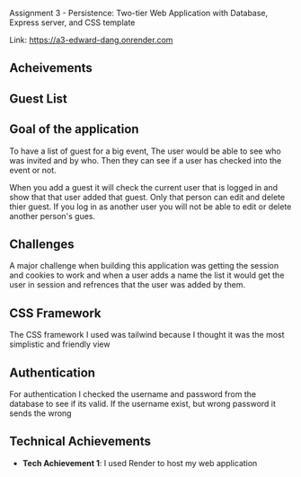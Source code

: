 Assignment 3 - Persistence: Two-tier Web Application with Database, Express server, and CSS template

Link: https://a3-edward-dang.onrender.com

Acheivements
---

## Guest List

## Goal of the application
To have a list of guest for a big event, The user would be able to see who was invited and by who. Then they can see if a user has checked into the event or not.

When you add a guest it will check the current user that is logged in and show that that user added that guest. Only that person can edit and delete thier guest. If you log in as another user you will not be able to edit or delete another person's gues.

## Challenges
A major challenge when building this application was getting the session and cookies to work and when a user adds a name the list it would get the user in session and  refrences that the user was added by them.

## CSS Framework
The CSS framework I used was tailwind because I thought it was the most simplistic and friendly view

## Authentication
For authentication I checked the username and password from the database to see if its valid. If the username exist, but wrong password it sends the wrong 

## Technical Achievements
- **Tech Achievement 1**: I used Render to host my web application

